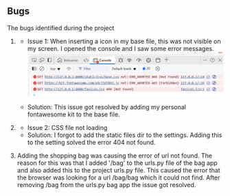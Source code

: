 ## Bugs

The bugs identified during the project

1. 
    - Issue 1: When inserting a icon in my base file, this was not visible on my screen. I opened the console and I saw some error messages.  
    ![fontawesome error](fontawesomeerror.png)  
    
    - Solution: This issue got resolved by adding my personal fontawesome kit to the base file. 

2. 
    - Issue 2: CSS file not loading
    - Solution: I forgot to add the static files dir to the settings. Adding this to the setting solved the error 404 not found.

3. Adding the shopping bag was causing the error of url not found. The reason for this was that I added '/bag' to the urls.py file of the bag app and also added this to the project urls.py file. This caused the error that the browser was looking for a url /bag/bag which it could not find. After removing /bag from the urls.py bag app the issue got resolved.